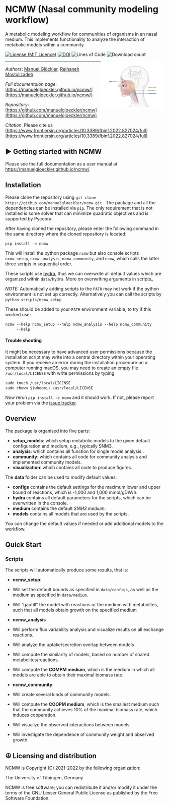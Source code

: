 NCMW (Nasal community modeling workflow)
========================================

A metabolic modeling workflow for communities of organisms in an nasal
medium. This implements functionality to analyze the interaction of
metabolic models within a community.

[![License (MIT Licence)](https://img.shields.io/badge/license-MIT-blue.svg?style=plastic)](https://opensource.org/licenses/MIT)
[![DOI](https://zenodo.org/badge/377459650.svg)](https://zenodo.org/badge/latestdoi/377459650)
![Lines of Code](https://img.shields.io/tokei/lines/github/manuelgloeckler/ncmw?color=orange&style=plastic)
![Download count](https://img.shields.io/github/downloads/manuelgloeckler/ncmw/total.svg?style=plastic)


<img align="right" src="Nasal_Cavity.png" width="200"/> 

----
*Authors*: [Manuel Glöckler](https://uni-tuebingen.de/en/fakultaeten/mathematisch-naturwissenschaftliche-fakultaet/fachbereiche/informatik/lehrstuehle/systems-biology/team/),
[Reihaneh Mostolizadeh](https://uni-tuebingen.de/en/fakultaeten/mathematisch-naturwissenschaftliche-fakultaet/fachbereiche/informatik/lehrstuehle/systems-biology/team/dr-reihaneh-mostolizadeh/)

*Full documentaion page*: [https://manuelgloeckler.github.io/ncmw/](https://manuelgloeckler.github.io/ncmw/)

*Repository*: [https://github.com/manuelgloeckler/ncmw](https://github.com/manuelgloeckler/ncmw)

*Citation*: Please cite us [https://www.frontiersin.org/articles/10.3389/fbinf.2022.827024/full](https://www.frontiersin.org/articles/10.3389/fbinf.2022.827024/full)

► Getting started with NCMW
----------------------------

Please see the full documentation as a user manual at <https://manuelgloeckler.github.io/ncmw/>

Installation
------------

Please clone the repository using `git clone https://github.com/manuelgloeckler/ncmw.git` . The package and all the dependencies can be installed via `pip`.
The only requirement that is not installed is some solver that can minimize quadratic objectives and is supported by Pycobra.

After having cloned the repository, please enter the following command in the same directory where the cloned repository is located:

```
pip install -e ncmw
```

This will install the python package `ncmw` but also console scripts `ncmw_setup`,
`ncmw_analysis`, `ncmw_community`, and `ncmw`, which calls the latter
three scripts in sequential order.

These scripts use [hydra](https://hydra.cc/docs/intro/), thus we can
overwrite all default values which are organized within `data/hydra`.
More on overwriting arguments in scripts\_

*NOTE:* Automatically adding scripts to the `PATH` may not work if the
python environment is not set up correctly. Alternatively you can call
the scripts by `python scripts/ncmw_setup`

These should be added to your `PATH` environment variable, to try if this worked use:

```
ncmw --help ncmw_setup --help ncmw_analysis --help ncmw_community
     --help
```

#### Trouble shooting

It might be necessary to have advanced user permissions because the
installation script may write into a central directory within your operating system.
If you receive an error during the installation procedure on a computer running macOS,
you may need to create an empty file `/usr/local/LICENSE` with write permissions by typing

```
sudo touch /usr/local/LICENSE
sudo chown $(whoami) /usr/local/LICENSE
```

Now rerun `pip install -e ncmw` and it should work. If not, please report your problem
via the [issue tracker](https://github.com/manuelgloeckler/ncmw/issues).

Overview
--------

The package is organised into five parts:

- **setup\_models**:
    which setup metabolic models to the given
    default configuration and medium, e.g., typically SNM3.
- **analysis**:
    which contains all function for single model analysis .
- **community**:
    which contains all code for community analysis
    and implemented community models.
- **visualization**: which contains all code to produce figures.

The **data** folder can be used to modify default values:

- **configs** contains the default settings for the maximum lower
        and upper bound of reactions, which is -1,000 and 1,000 mmol/gDW/h.
- **hydra** contains all default parameters for the scripts, which
        can be overwritten in the console.
- **medium** contains the default *SNM3 medium*.
- **models** contains all models that are used by the scripts.

You can change the default values if needed or add additional models to
the workflow.

Quick Start
-----------

### Scripts

The scripts will automatically produce some results, that is:

- **ncmw\_setup**:
- Will set the default bounds as specified in
      `data/configs`, as well as the medium as specified in
      `data/medium`.
- Will “gapfill” the model with reactions or the medium with
      metabolites, such that all models obtain growth on the
      specified medium

- **ncmw\_analysis**
- Will perform flux variability analysis and visualize
      results on all exchange reactions.
- Will analyze the uptake/secretion overlap between models
- Will compute the similarity of models, based on number
      of shared metabolites/reactions.
- Will compute the **COMPM medium**, which is the medium
      in which all models are able to obtain their maximal
      biomass rate.

- **ncmw\_community**
- Will create several kinds of community models.
- Will compute the **COOPM medium**, which is the smallest
      medium such that the community achieves 10% of the
      maximal biomass rate, which induces cooperation.
- Will visualize the observed interactions between models.
- Will investigate the dependence of community weight and
      observed growth.

☮ Licensing and distribution
----------------------------

NCMW is Copyright (C) 2021-2022 by the following organization:

The University of Tübingen, Germany

NCMW is free software; you can redistribute it and/or modify it under the terms of the GNU Lesser General Public License as published by the Free Software Foundation.
